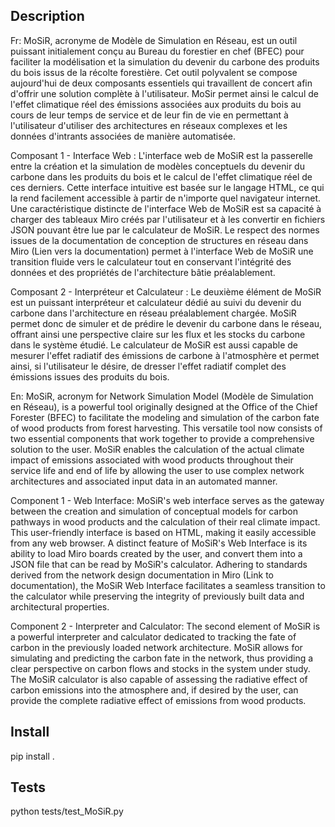 ## Description

Fr:
MoSiR, acronyme de Modèle de Simulation en Réseau, est un outil puissant initialement conçu au Bureau du forestier en chef (BFEC) pour faciliter la modélisation et la simulation du devenir du carbone des produits du bois issus de la récolte forestière. Cet outil polyvalent se compose aujourd'hui de deux composants essentiels qui travaillent de concert afin d'offrir une solution complète à l'utilisateur. MoSir permet ainsi le calcul de l'effet climatique réel des émissions associées aux produits du bois au cours de leur temps de service et de leur fin de vie en permettant à l'utilisateur d'utiliser des architectures en réseaux complexes et les données d'intrants associées de manière automatisée.

Composant 1 - Interface Web :
L'interface web de MoSiR est la passerelle entre la création et la simulation de modèles conceptuels du devenir du carbone dans les produits du bois et le calcul de l'effet climatique réel de ces derniers. Cette interface intuitive est basée sur le langage HTML, ce qui la rend facilement accessible à partir de n'importe quel navigateur internet. 
Une caractéristique distincte de l'interface Web de MoSiR est sa capacité à charger des tableaux Miro créés par l'utilisateur et à les convertir en fichiers JSON pouvant être lue par le calculateur de MoSiR. Le respect des normes issues de la documentation de conception de structures en réseau dans Miro (Lien vers la documentation) permet à l'interface Web de MoSiR une transition fluide vers le calculateur tout en conservant l'intégrité des  données et des propriétés de l'architecture bâtie préalablement.

Composant 2 - Interpréteur et Calculateur :
Le deuxième élément de MoSiR est un puissant interpréteur et calculateur dédié au suivi du devenir du carbone dans l'architecture en réseau préalablement chargée.
MoSiR permet donc de simuler et de prédire le devenir du carbone dans le réseau, offrant ainsi une perspective claire sur les flux et les stocks du carbone dans le système étudié.
Le calculateur de MoSiR est aussi capable de mesurer l'effet radiatif des émissions de carbone à l'atmosphère et permet ainsi, si l'utilisateur le désire, de dresser l'effet radiatif complet des émissions issues des produits du bois. 

En:
MoSiR, acronym for Network Simulation Model (Modèle de Simulation en Réseau), is a powerful tool originally designed at the Office of the Chief Forester (BFEC) to facilitate the modeling and simulation of the carbon fate of wood products from forest harvesting. This versatile tool now consists of two essential components that work together to provide a comprehensive solution to the user. MoSiR enables the calculation of the actual climate impact of emissions associated with wood products throughout their service life and end of life by allowing the user to use complex network architectures and associated input data in an automated manner.

Component 1 - Web Interface:
MoSiR's web interface serves as the gateway between the creation and simulation of conceptual models for carbon pathways in wood products and the calculation of their real climate impact. This user-friendly interface is based on HTML, making it easily accessible from any web browser.
A distinct feature of MoSiR's Web Interface is its ability to load Miro boards created by the user, and convert them into a JSON file that can be read by MoSiR's calculator. Adhering to standards derived from the network design documentation in Miro (Link to documentation), the MoSiR Web Interface facilitates a seamless transition to the calculator while preserving the integrity of previously built data and architectural properties.

Component 2 - Interpreter and Calculator:
The second element of MoSiR is a powerful interpreter and calculator dedicated to tracking the fate of carbon in the previously loaded network architecture. MoSiR allows for simulating and predicting the carbon fate in the network, thus providing a clear perspective on carbon flows and stocks in the system under study. The MoSiR calculator is also capable of assessing the radiative effect of carbon emissions into the atmosphere and, if desired by the user, can provide the complete radiative effect of emissions from wood products.

## Install
pip install .
## Tests
python tests/test_MoSiR.py
